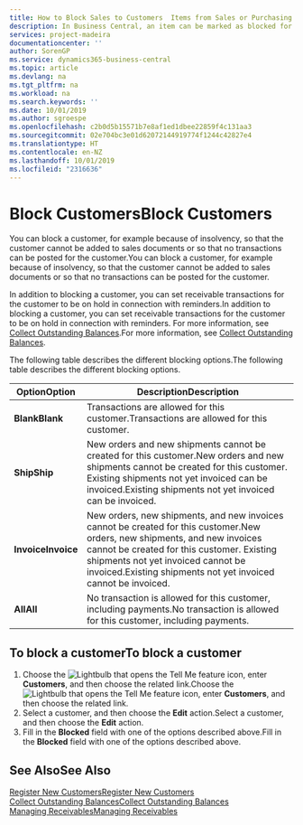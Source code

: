 ```yaml
---
title: How to Block Sales to Customers  Items from Sales or Purchasing
description: In Business Central, an item can be marked as blocked for sales, blocked for purchase, or blocked for all purposes.
services: project-madeira
documentationcenter: ''
author: SorenGP
ms.service: dynamics365-business-central
ms.topic: article
ms.devlang: na
ms.tgt_pltfrm: na
ms.workload: na
ms.search.keywords: ''
ms.date: 10/01/2019
ms.author: sgroespe
ms.openlocfilehash: c2b0d5b15571b7e8af1ed1dbee22859f4c131aa3
ms.sourcegitcommit: 02e704bc3e01d62072144919774f1244c42827e4
ms.translationtype: HT
ms.contentlocale: en-NZ
ms.lasthandoff: 10/01/2019
ms.locfileid: "2316636"
---
```

# <a name="block-customers"></a><span data-ttu-id="fef6c-103">Block Customers</span><span class="sxs-lookup"><span data-stu-id="fef6c-103">Block Customers</span></span>
<span data-ttu-id="fef6c-104">You can block a customer, for example because of insolvency, so that the customer cannot be added to sales documents or so that no transactions can be posted for the customer.</span><span class="sxs-lookup"><span data-stu-id="fef6c-104">You can block a customer, for example because of insolvency, so that the customer cannot be added to sales documents or so that no transactions can be posted for the customer.</span></span>

<span data-ttu-id="fef6c-105">In addition to blocking a customer, you can set receivable transactions for the customer to be on hold in connection with reminders.</span><span class="sxs-lookup"><span data-stu-id="fef6c-105">In addition to blocking a customer, you can set receivable transactions for the customer to be on hold in connection with reminders.</span></span> <span data-ttu-id="fef6c-106">For more information, see [Collect Outstanding Balances](receivables-collect-outstanding-balances.md).</span><span class="sxs-lookup"><span data-stu-id="fef6c-106">For more information, see [Collect Outstanding Balances](receivables-collect-outstanding-balances.md).</span></span>   

<span data-ttu-id="fef6c-107">The following table describes the different blocking options.</span><span class="sxs-lookup"><span data-stu-id="fef6c-107">The following table describes the different blocking options.</span></span>  

|<span data-ttu-id="fef6c-108">Option</span><span class="sxs-lookup"><span data-stu-id="fef6c-108">Option</span></span>|<span data-ttu-id="fef6c-109">Description</span><span class="sxs-lookup"><span data-stu-id="fef6c-109">Description</span></span>|  
|--------------------|------------|  
|<span data-ttu-id="fef6c-110">**Blank**</span><span class="sxs-lookup"><span data-stu-id="fef6c-110">**Blank**</span></span>|<span data-ttu-id="fef6c-111">Transactions are allowed for this customer.</span><span class="sxs-lookup"><span data-stu-id="fef6c-111">Transactions are allowed for this customer.</span></span>|
|<span data-ttu-id="fef6c-112">**Ship**</span><span class="sxs-lookup"><span data-stu-id="fef6c-112">**Ship**</span></span>|<span data-ttu-id="fef6c-113">New orders and new shipments cannot be created for this customer.</span><span class="sxs-lookup"><span data-stu-id="fef6c-113">New orders and new shipments cannot be created for this customer.</span></span> <span data-ttu-id="fef6c-114">Existing shipments not yet invoiced can be invoiced.</span><span class="sxs-lookup"><span data-stu-id="fef6c-114">Existing shipments not yet invoiced can be invoiced.</span></span>|  
|<span data-ttu-id="fef6c-115">**Invoice**</span><span class="sxs-lookup"><span data-stu-id="fef6c-115">**Invoice**</span></span>|<span data-ttu-id="fef6c-116">New orders, new shipments, and new invoices cannot be created for this customer.</span><span class="sxs-lookup"><span data-stu-id="fef6c-116">New orders, new shipments, and new invoices cannot be created for this customer.</span></span> <span data-ttu-id="fef6c-117">Existing shipments not yet invoiced cannot be invoiced.</span><span class="sxs-lookup"><span data-stu-id="fef6c-117">Existing shipments not yet invoiced cannot be invoiced.</span></span>|  
|<span data-ttu-id="fef6c-118">**All**</span><span class="sxs-lookup"><span data-stu-id="fef6c-118">**All**</span></span>|<span data-ttu-id="fef6c-119">No transaction is allowed for this customer, including payments.</span><span class="sxs-lookup"><span data-stu-id="fef6c-119">No transaction is allowed for this customer, including payments.</span></span>|  

## <a name="to-block-a-customer"></a><span data-ttu-id="fef6c-120">To block a customer</span><span class="sxs-lookup"><span data-stu-id="fef6c-120">To block a customer</span></span>  
1. <span data-ttu-id="fef6c-121">Choose the ![Lightbulb that opens the Tell Me feature](media/ui-search/search_small.png "Tell me what you want to do") icon, enter **Customers**, and then choose the related link.</span><span class="sxs-lookup"><span data-stu-id="fef6c-121">Choose the ![Lightbulb that opens the Tell Me feature](media/ui-search/search_small.png "Tell me what you want to do") icon, enter **Customers**, and then choose the related link.</span></span>
2. <span data-ttu-id="fef6c-122">Select a customer, and then choose the **Edit** action.</span><span class="sxs-lookup"><span data-stu-id="fef6c-122">Select a customer, and then choose the **Edit** action.</span></span>
3. <span data-ttu-id="fef6c-123">Fill in the **Blocked** field with one of the options described above.</span><span class="sxs-lookup"><span data-stu-id="fef6c-123">Fill in the **Blocked** field with one of the options described above.</span></span>

## <a name="see-also"></a><span data-ttu-id="fef6c-124">See Also</span><span class="sxs-lookup"><span data-stu-id="fef6c-124">See Also</span></span>  
[<span data-ttu-id="fef6c-125">Register New Customers</span><span class="sxs-lookup"><span data-stu-id="fef6c-125">Register New Customers</span></span>](sales-how-register-new-customers.md)  
[<span data-ttu-id="fef6c-126">Collect Outstanding Balances</span><span class="sxs-lookup"><span data-stu-id="fef6c-126">Collect Outstanding Balances</span></span>](receivables-collect-outstanding-balances.md)  
[<span data-ttu-id="fef6c-127">Managing Receivables</span><span class="sxs-lookup"><span data-stu-id="fef6c-127">Managing Receivables</span></span>](receivables-manage-receivables.md)  
